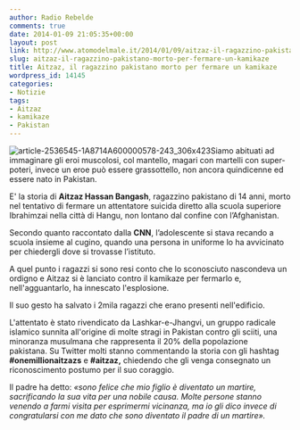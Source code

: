 ```yaml
---
author: Radio Rebelde
comments: true
date: 2014-01-09 21:05:35+00:00
layout: post
link: http://www.atomodelmale.it/2014/01/09/aitzaz-il-ragazzino-pakistano-morto-per-fermare-un-kamikaze/
slug: aitzaz-il-ragazzino-pakistano-morto-per-fermare-un-kamikaze
title: Aitzaz, il ragazzino pakistano morto per fermare un kamikaze
wordpress_id: 14145
categories:
- Notizie
tags:
- Aitzaz
- kamikaze
- Pakistan
---
```


![article-2536545-1A8714A600000578-243_306x423](http://www.atomodelmale.it/wp-content/uploads/2014/01/article-2536545-1A8714A600000578-243_306x423-217x300.jpg)Siamo abituati ad immaginare gli eroi muscolosi, col mantello, magari con martelli con super-poteri, invece un eroe può essere grassottello, non ancora quindicenne ed essere nato in Pakistan.

E' la storia di **Aitzaz Hassan Bangash**, ragazzino pakistano di 14 anni, morto nel tentativo di fermare un attentatore suicida diretto alla scuola superiore Ibrahimzai nella città di Hangu, non lontano dal confine con l’Afghanistan.

Secondo quanto raccontato dalla **CNN**, l’adolescente si stava recando a scuola insieme al cugino, quando una persona in uniforme lo ha avvicinato per chiedergli dove si trovasse l’istituto.

A quel punto i ragazzi si sono resi conto che lo sconosciuto nascondeva un ordigno e Aitzaz si è lanciato contro il kamikaze per fermarlo e, nell'agguantarlo, ha innescato l'esplosione.

Il suo gesto ha salvato i 2mila ragazzi che erano presenti nell'edificio.



L'attentato è stato rivendicato da Lashkar-e-Jhangvi, un gruppo radicale islamico sunnita all'origine di molte stragi in Pakistan contro gli sciiti, una minoranza musulmana che rappresenta il 20% della popolazione pakistana. Su Twitter molti stanno commentando la storia con gli hashtag **#onemillionaitzazs** e **#aitzaz,** chiedendo che gli venga consegnato un riconoscimento postumo per il suo coraggio.

Il padre ha detto: _«sono felice che mio figlio è diventato un martire, sacrificando la sua vita per una nobile causa. Molte persone stanno venendo a farmi visita per esprimermi vicinanza, ma io gli dico invece di congratularsi con me dato che sono diventato il padre di un martire»._
